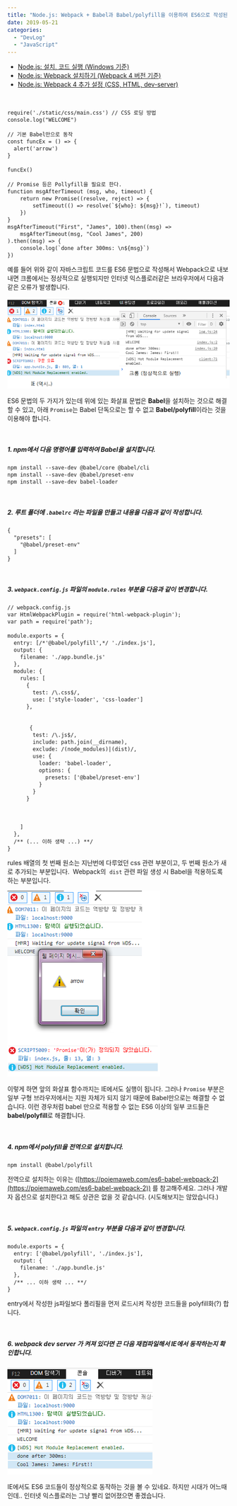 ```yaml
---
title: "Node.js: Webpack + Babel과 Babel/polyfill을 이용하여 ES6으로 작성된 코드를 ES5 이하에서도 호환되게 하기"
date: 2019-05-21
categories: 
  - "DevLog"
  - "JavaScript"
---
```


- [Node.js: 설치, 코드 실행 (Windows 기준)](http://yoonbumtae.com/?p=772)
- [Node.js: Webpack 설치하기 (Webpack 4 버전 기준)](http://yoonbumtae.com/?p=784)
- [Node.js: Webpack 4 추가 설정 (CSS, HTML, dev-server)](http://yoonbumtae.com/?p=790)

 

```
require('./static/css/main.css') // CSS 로딩 방법
console.log("WELCOME")

// 기본 Babel만으로 동작
const funcEx = () => {
  alert('arrow')
}

funcEx()

// Promise 등은 Pollyfill을 필요로 한다.
function msgAfterTimeout (msg, who, timeout) {
    return new Promise((resolve, reject) => {
        setTimeout(() => resolve(`${who}: ${msg}!`), timeout)
    })
}
msgAfterTimeout("First", "James", 100).then((msg) =>
    msgAfterTimeout(msg, "Cool James", 200)
).then((msg) => {
    console.log(`done after 300ms: \n${msg}`)
})
```

예를 들어 위와 같이 자바스크립트 코드를 ES6 문법으로 작성해서 Webpack으로 내보내면 크롬에서는 정상적으로 실행되지만 인터넷 익스플로러같은 브라우저에서 다음과 같은 오류가 발생합니다.

[![](./assets/img/wp-content/uploads/2019/05/babel1.png)](http://yoonbumtae.com/?attachment_id=1141)

ES6 문법의 두 가지가 있는데 위에 있는 화살표 문법은 **Babel**을 설치하는 것으로 해결할 수 있고, 아래 `Promise`는 Babel 단독으로는 할 수 없고 **Babel/polyfill**이라는 것을 이용해야 합니다.

 

##### 1\. npm에서 다음 명령어를 입력하여 Babel을 설치합니다.

```
npm install --save-dev @babel/core @babel/cli
npm install --save-dev @babel/preset-env
npm install --save-dev babel-loader
```

 

##### 2\. 루트 폴더에 `.babelrc` 라는 파일을 만들고 내용을 다음과 같이 작성합니다.

```
{
  "presets": [
    "@babel/preset-env"
  ]
}
```

 

##### 3\. `webpack.config.js` 파일의 `module.rules` 부분을 다음과 같이 변경합니다.

```
// webpack.config.js
var HtmlWebpackPlugin = require('html-webpack-plugin');
var path = require('path');

module.exports = {
  entry: [/*'@babel/polyfill',*/ './index.js'],
  output: {
    filename: './app.bundle.js'
  },
  module: {
    rules: [
      {
        test: /\.css$/,
        use: ['style-loader', 'css-loader']
      },

      
       {
        test: /\.js$/,
        include: path.join(__dirname),
        exclude: /(node_modules)|(dist)/,
        use: {
          loader: 'babel-loader',
          options: {
            presets: ['@babel/preset-env']
          }
        }
      }

      
      
    ]
  },
  /** (... 이하 생략 ...) **/
}

```

rules 배열의 첫 번째 원소는 지난번에 다루었던 css 관련 부분이고, 두 번째 원소가 새로 추가되는 부분입니다.  Webpack의  `dist` 관련 파일 생성 시 Babel을 적용하도록 하는 부분입니다.

[![](./assets/img/wp-content/uploads/2019/05/babel2.png)](http://yoonbumtae.com/?attachment_id=1142)

이렇게 하면 앞의 화살표 함수까지는 IE에서도 실행이 됩니다. 그러나 `Promise` 부분은 일부 구형 브라우저에서는 지원 자체가 되지 않기 때문에 Babel만으로는 해결할 수 없습니다. 이런 경우처럼 babel 만으로 적용할 수 없는 ES6 이상의 일부 코드들은 **babel/polyfill**로 해결합니다.

 

##### 4\. npm에서 polyfill을 전역으로 설치합니다.

```
npm install @babel/polyfill
```

전역으로 설치하는 이유는 ([https://poiemaweb.com/es6-babel-webpack-2](https://poiemaweb.com/es6-babel-webpack-2)) 를 참고해주세요. 그러나 개발자 옵션으로 설치한다고 해도 상관은 없을 것 같습니다. (시도해보지는 않았습니다.)

 

##### 5. `webpack.config.js` 파일의 `entry` 부분을 다음과 같이 변경합니다.

```
module.exports = {
  entry: ['@babel/polyfill', './index.js'],
  output: {
    filename: './app.bundle.js'
  },
  /** ... 이하 생략 ... **/
}
```

entry에서 작성한 js파일보다 폴리필을 먼저 로드시켜 작성한 코드들을 polyfill화(?) 합니다.

 

##### 6\. webpack dev server 가 켜져 있다면 끈 다음 재컴파일해서 IE에서 동작하는지 확인합니다.

[![](./assets/img/wp-content/uploads/2019/05/babel3.png)](http://yoonbumtae.com/?attachment_id=1143)

IE에서도 ES6 코드들이 정상적으로 동작하는 것을 볼 수 있네요. 하지만 시대가 어느때인데.. 인터넷 익스플로러는 그냥 빨리 없어졌으면 좋겠습니다.
